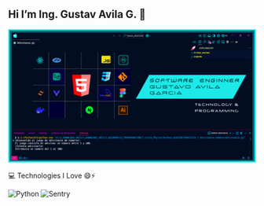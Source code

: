 ## Hi I’m Ing. Gustav Avila G. 👋
![Banner de ZaxWerPro](Perfil.png)


💻 Technologies I Love 😄⚡

![Python](https://img.shields.io/badge/python-3670A0?style=for-the-badge&logo=python&logoColor=ffdd54)
![Sentry](https://img.shields.io/badge/gustavoavila1331@gmail.com-%23362D59.svg?style=for-the-badge&logo=sentry&logoColor=white)

   

<!--
**ZaxWerkPro/ZaxWerkPro** is a ✨ _special_ ✨ repository because its `README.md` (this file) appears on your GitHub profile.

Here are some ideas to get you started:

- 🔭 I’m currently working on ...
- 🌱 I’m currently learning ...
- 👯 I’m looking to collaborate on ...
- 🤔 I’m looking for help with ...
- 💬 Ask me about ...
- 📫 How to reach me: ...
- 😄 Pronouns: ...
- ⚡ Fun fact: ...
-->
